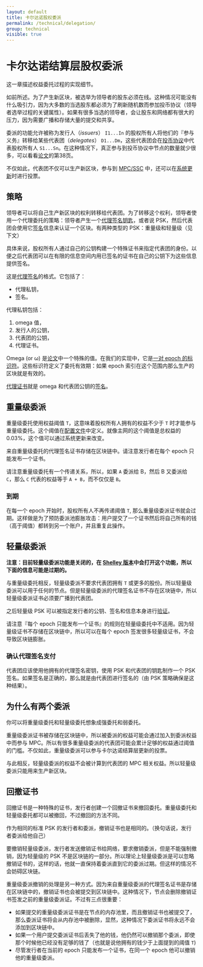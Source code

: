 ```yaml
---
layout: default
title: 卡尔达诺股权委派
permalink: /technical/delegation/
group: technical
visible: true
---
```

<!-- Reviewed at c23493d7a33a82d559d5bd9d289486795cf6592f -->

# 卡尔达诺结算层股权委派

这一章描述权益委托过程的实现细节。

如前所述。为了产生新区块，被选举为领导者的股东必须在线。这种情况可能没有什么吸引力，因为大多数的当选股东都必须为了刷新随机数而参加投币协议（领导者选举过程的关键属性）。如果有很多当选的领导者，会让股东和网络都有很大的压力，因为需要广播和存储大量的提交和共享。

委派的功能允许被称为发行人（_issuers_） `I1...In` 的股权所有人将他们的『参与义务』转移给某些代表团（_delegates_） `D1...Dm`，这些代表团会在[投币协议](https://github.com/input-output-hk/cardano-sl/blob/4bd49d6b852e778c52c60a384a47681acec02d22/src/Pos/Ssc/GodTossing.hs)中代表股权所有人 `S1...Sn`。在这种情况下，真正参与到投币协议中节点的数量就少很多，可以看看[论文](/glossary/#paper)的第38页。

不仅如此，代表团不仅可以生产新区块，参与到 [MPC/SSC](/technical/leader-selection/#follow-the-satoshi) 中，还可以在[系统更新](/cardano/update-mechanism/)时进行投票。

## 策略

领导者可以将自己生产新区块的权利转移给代表团。为了转移这个权利，领导者使用一个代理委托的策略：领导者产生一个[代理签名钥匙](https://github.com/input-output-hk/cardano-sl/blob/4378a616654ff47faf828ef51ab2f455fa53d3a3/core/Pos/Crypto/SignTag.hs#L33)，或者说 PSK，然后代表团会使用它[签名](https://github.com/input-output-hk/cardano-sl/blob/ed6db6c8a44489e2919cd0e01582f638f4ad9b72/src/Pos/Delegation/Listeners.hs#L65)信息来认证一个区块。有两种类型的 PSK：重量级和轻量级（见下文）

具体来说，股权所有人通过自己的公钥构建一个特殊证书来指定代表团的身份。以便之后代表团可以在有限的信息空间内用已签名的证书在自己的公钥下为这些信息提供签名。


这是[代理签名](https://github.com/input-output-hk/cardano-sl/blob/d01d392d49db8a25e17749173ec9bce057911191/core/Pos/Crypto/Signing.hs#L256)的格式。它包括了：

* 代理私钥，
* 签名。

代理私钥包括：

1. omega 值，
2. 发行人的公钥，
3. 代表团的公钥，
4. 代理证书。

Omega (or ω) 是[论文](/glossary/#paper)中一个特殊的值。在我们的实现中，它是[一对 epoch 的标识符](https://github.com/input-output-hk/cardano-sl/blob/f374a970dadef0fe62cf69e8b9a6b8cc606b5c7d/core/Pos/Core/Types.hs#L235)。这些标识符定义了委托有效期：如果 epoch 索引在这个范围内那么生产的区块就是有效的。

[代理证书](https://github.com/input-output-hk/cardano-sl/blob/d01d392d49db8a25e17749173ec9bce057911191/core/Pos/Crypto/Signing.hs#L209)就是 omega 和代表团公钥的[签名](https://github.com/input-output-hk/cardano-crypto/blob/84f8c358463bbf6bb09168aac5ad990faa9d310a/src/Cardano/Crypto/Wallet.hs#L74)。

## 重量级委派

重量级委托使用权益阈值 `T`，这意味着股权所有人拥有的权益不少于 `T` 时才能参与重量级委托。这个阈值在[配置文件](https://github.com/input-output-hk/cardano-sl/blob/42f413b65eeacb59d0b439d04073edcc5adc2656/lib/configuration.yaml#L224)中定义。就像主网的这个阈值是总权益的 0.03%，这个值可以通过系统更新来改变。

来自重量级委托的代理签名证书存储在区块链中。请注意发行者在每个 epoch 只能发布一个证书。

请注意重量级委托有一个传递关系，所以，如果 `A` 委派给 B，然后 B 又委派给 `C`，那么 `C` 代表的权益等于 `A + B`，而不仅仅是 `B`。


### 到期

在每一个 epoch 开始时，股权所有人不再传递阈值 `T`, 那么重量级委派证书就会过期。这样做是为了预防委派池膨胀攻击：用户提交了一个证书然后将自己所有的钱（高于阈值）都转到另一个账户，并且重复此操作。


## 轻量级委派

**注意：目前轻量级委派功能是关闭的，在 [Shelley 版本](https://cardanoroadmap.com/)中会打开这个功能，所以下面的信息可能是过期的。**

与重量级委托相反，轻量级委派不要求代表团拥有 `T` 或更多的股份。所以轻量级委派可以用于任何的节点。但是轻量级委派的代理签名证书不存在区块链中，所以轻量级委派证书必须要广播到代表团。

之后轻量级 PSK 可以被指定发行者的公钥、签名和信息本身进行[验证](https://github.com/input-output-hk/cardano-sl/blob/42f413b65eeacb59d0b439d04073edcc5adc2656/lib/src/Pos/Delegation/Logic/Mempool.hs#L309)。

请注意『每个 epoch 只能发布一个证书』的规则在轻量级委托中不适用。因为轻量级证书不存储在区块链中，所以可以在每个 epoch 签发很多轻量级证书，不会导致区块链膨胀。


### 确认代理签名支付

代表团应该使用他拥有的代理签名密钥，使用 PSK 和代表团的钥匙制作一个 PSK 签名。如果签名是正确的，那么就是由代表团进行签名的（由 PSK 策略确保是这种结果）。

## 为什么有两个委派

你可以将重量级委托和轻量级委托想象成强委托和弱委托。

重量级委派证书被存储在区块链中，所以被委派的权益可能会通过加入到委派权益中而参与 MPC。所以有很多重量级委派的代表团可能会累计足够的权益通过阈值的门槛。不仅如此，重量级委派可以参与卡尔达诺结算层更新的投票。

与此相反，轻量级委派的权益不会被计算到代表团的 MPC 相关权益。所以轻量级委派只能用来生产新区块。

## 回撤证书

回撤证书是一种特殊的证书，发行者创建一个回撤证书来撤回委托。重量级委托和轻量级委托都可以被撤回，不过撤回的方法不同。

作为相同的标准 PSK 的发行者和委派，撤销证书也是相同的。（换句话说，发行者委派给他自己）

要撤销轻量级委派，发行者发送撤销证书给网络，要求撤销委派，但是不能强制撤销，因为轻量级的 PSK 不是区块链的一部分。所以理论上轻量级委派是可以忽略撤销证书的，这样的话，他就一直保持着委派直到它的委派过期。但这样的情况不会妨碍区块链。

重量级委派撤销的处理是另一种方式。因为来自重量级委派的代理签名证书是存储在区块链中的，撤销证书也会被提交到区块链中。这种情况下，节点会删除撤销证书签发之前的重量级委派证。不过有三点很重要：

* 如果提交的重量级委派证书是在节点的内存池里，而且撤销证书也被提交了，那么委派证书将会从内存池中被删除，显然，这种情况下委派证书将永远不会添加到区块链中。  
* 如果一个用户提交委派证书后丢失了他的钱，他仍然可以撤销那个委派，即使那个时候他已经没有足够的钱了（也就是说他拥有的钱少于上面提到的阈值 `T`)  
* 尽管发行者在当前的 epoch 只能发布一个证书，在同一个 epoch 他可以撤销他的重量级委派。

